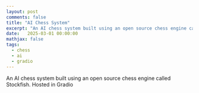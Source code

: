 ```yaml
---
layout: post
comments: false
title: "AI Chess System"
excerpt: "An AI chess system built using an open source chess engine called Stockfish. Hosted in Gradio."
date:   2025-03-01 00:00:00
mathjax: false
tags: 
  - chess
  - ai
  - gradio
---
```


An AI chess system built using an open source chess engine called Stockfish. Hosted in Gradio